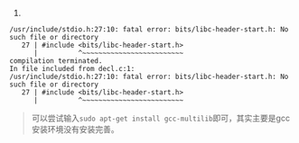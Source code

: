 
1. 
```
/usr/include/stdio.h:27:10: fatal error: bits/libc-header-start.h: No such file or directory
   27 | #include <bits/libc-header-start.h>
      |          ^~~~~~~~~~~~~~~~~~~~~~~~~~
compilation terminated.
In file included from decl.c:1:
/usr/include/stdio.h:27:10: fatal error: bits/libc-header-start.h: No such file or directory
   27 | #include <bits/libc-header-start.h>
      |          ^~~~~~~~~~~~~~~~~~~~~~~~~~
```


>可以尝试输入`sudo apt-get install gcc-multilib`即可，其实主要是gcc安装环境没有安装完善。